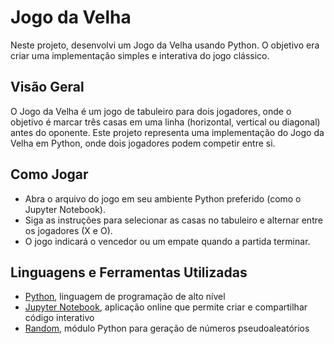 # Jogo da Velha

Neste projeto, desenvolvi um Jogo da Velha usando Python. O objetivo era criar uma implementação simples e interativa do jogo clássico.

## Visão Geral

O Jogo da Velha é um jogo de tabuleiro para dois jogadores, onde o objetivo é marcar três casas em uma linha (horizontal, vertical ou diagonal) antes do oponente. Este projeto representa uma implementação do Jogo da Velha em Python, onde dois jogadores podem competir entre si.

## Como Jogar

- Abra o arquivo do jogo em seu ambiente Python preferido (como o Jupyter Notebook).
- Siga as instruções para selecionar as casas no tabuleiro e alternar entre os jogadores (X e O).
- O jogo indicará o vencedor ou um empate quando a partida terminar.

## Linguagens e Ferramentas Utilizadas

- [Python](https://docs.python.org/pt-br/3/tutorial/), linguagem de programação de alto nível
- [Jupyter Notebook](https://jupyter.org/), aplicação online que permite criar e compartilhar código interativo 
- [Random](https://docs.python.org/3/library/random.html), módulo Python para geração de números pseudoaleatórios 
